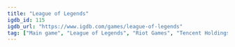 ```yaml
---
title: "League of Legends"
igdb_id: 115
igdb_url: "https://www.igdb.com/games/league-of-legends"
tag: ["Main game", "League of Legends", "Riot Games", "Tencent Holdings", "GOA Games Services Ltd.", "Role-playing (RPG)", "Strategy", "MOBA", "Multiplayer", "Co-operative", "Bird view / Isometric", "Action", "Fantasy"]
---
```

